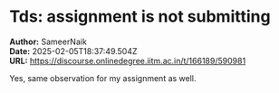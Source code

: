 # Tds: assignment is not submitting

**Author:** SameerNaik  
**Date:** 2025-02-05T18:37:49.504Z  
**URL:** https://discourse.onlinedegree.iitm.ac.in/t/166189/590981

Yes, same observation for my assignment as well.
